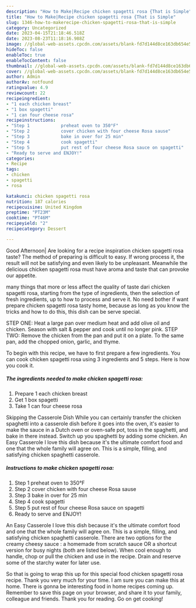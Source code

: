 ```yaml
---
description: "How to Make|Recipe chicken spagetti rosa {That is Simple"
title: "How to Make|Recipe chicken spagetti rosa {That is Simple"
slug: 1346-how-to-makerecipe-chicken-spagetti-rosa-that-is-simple
category: Uncategorized
date: 2023-04-15T21:18:46.518Z
date: 2023-08-23T11:18:16.988Z
image: //global-web-assets.cpcdn.com/assets/blank-fd7d144d8ce163db654e5a02c40b08a2775adb7897d16e4062681dc7e1b2800f.png
hideToc: false
enableToc: true
enableTocContent: false
thumbnail: //global-web-assets.cpcdn.com/assets/blank-fd7d144d8ce163db654e5a02c40b08a2775adb7897d16e4062681dc7e1b2800f.png
cover: //global-web-assets.cpcdn.com/assets/blank-fd7d144d8ce163db654e5a02c40b08a2775adb7897d16e4062681dc7e1b2800f.png
author: Admin
authorAv: notfound
ratingvalue: 4.9
reviewcount: 22
recipeingredient:
- "1 each chicken breast"
- "1 box spagetti"
- "1 can four cheese rosa"
recipeinstructions:
- "Step 1            preheat oven to 350°F"
- "Step 2            cover chicken with four cheese Rosa sause"
- "Step 3            bake in over for 25 min"
- "Step 4            cook spagetti"
- "Step 5            put rest of four cheese Rosa sauce on spagetti"
- "Ready to serve and ENJOY!"
categories:
- Recipe
tags:
- chicken
- spagetti
- rosa

katakunci: chicken spagetti rosa 
nutrition: 187 calories
recipecuisine: United Kingdom
preptime: "PT23M"
cooktime: "PT46M"
recipeyield: "2"
recipecategory: Dessert

---
```



Good Afternoon| Are looking for a recipe inspiration chicken spagetti rosa taste? The method of preparing is difficult to easy. If wrong process it, the result will not be satisfying and even likely to be unpleasant. Meanwhile the delicious chicken spagetti rosa must have aroma and taste that can provoke our appetite.






many things that more or less affect the quality of taste dari chicken spagetti rosa, starting from the type of ingredients, then the selection of fresh ingredients, up to how to process and serve it. No need bother if want prepare chicken spagetti rosa tasty home, because as long as you know the tricks and how to do this, this dish can be serve special.


STEP ONE: Heat a large pan over medium heat and add olive oil and chicken. Season with salt &amp; pepper and cook until no longer pink. STEP TWO: Remove the chicken from the pan and put it on a plate. To the same pan, add the chopped onion, garlic, and thyme.


To begin with this recipe, we have to first prepare a few ingredients. You can cook chicken spagetti rosa using 3 ingredients and 5 steps. Here is how you cook it.

<!--inarticleads1-->

##### The ingredients needed to make chicken spagetti rosa:

1. Prepare 1 each chicken breast
1. Get 1 box spagetti
1. Take 1 can four cheese rosa


Skipping the Casserole Dish While you can certainly transfer the chicken spaghetti into a casserole dish before it goes into the oven, it&#39;s easier to make the sauce in a Dutch oven or oven-safe pot, toss in the spaghetti, and bake in there instead. Switch up you spaghetti by adding some chicken. An Easy Casserole I love this dish because it&#39;s the ultimate comfort food and one that the whole family will agree on. This is a simple, filling, and satisfying chicken spaghetti casserole. 

<!--inarticleads2-->

##### Instructions to make chicken spagetti rosa:

1. Step 1            preheat oven to 350°F
1. Step 2            cover chicken with four cheese Rosa sause
1. Step 3            bake in over for 25 min
1. Step 4            cook spagetti
1. Step 5            put rest of four cheese Rosa sauce on spagetti
1. Ready to serve and ENJOY!

An Easy Casserole I love this dish because it&#39;s the ultimate comfort food and one that the whole family will agree on. This is a simple, filling, and satisfying chicken spaghetti casserole. There are two options for the creamy cheesy sauce : a homemade from scratch sauce OR a shortcut version for busy nights (both are listed below). When cool enough to handle, chop or pull the chicken and use in the recipe. Drain and reserve some of the starchy water for later use. 

So that is going to wrap this up for this special food chicken spagetti rosa recipe. Thank you very much for your time. I am sure you can make this at home. There is gonna be interesting food in home recipes coming up. Remember to save this page on your browser, and share it to your family, colleague and friends. Thank you for reading. Go on get cooking!
